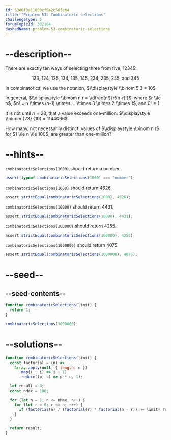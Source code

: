 ```yaml
---
id: 5900f3a11000cf542c50feb4
title: "Problem 53: Combinatoric selections"
challengeType: 5
forumTopicId: 302164
dashedName: problem-53-combinatoric-selections
---
```


# --description--

There are exactly ten ways of selecting three from five, 12345:

<div style='text-align: center;'>123, 124, 125, 134, 135, 145, 234, 235, 245, and 345</div>

In combinatorics, we use the notation, $\\displaystyle \\binom 5 3 = 10$

In general, $\\displaystyle \\binom n r = \\dfrac{n!}{r!(n-r)!}$, where $r \\le n$, $n! = n \\times (n-1) \\times ... \\times 3 \\times 2 \\times 1$, and $0! = 1$.

It is not until $n = 23$, that a value exceeds one-million: $\\displaystyle \\binom {23} {10} = 1144066$.

How many, not necessarily distinct, values of $\\displaystyle \\binom n r$ for $1 \\le n \\le 100$, are greater than one-million?

# --hints--

`combinatoricSelections(1000)` should return a number.

```js
assert(typeof combinatoricSelections(1000) === "number");
```

`combinatoricSelections(1000)` should return 4626.

```js
assert.strictEqual(combinatoricSelections(1000), 4626);
```

`combinatoricSelections(10000)` should return 4431.

```js
assert.strictEqual(combinatoricSelections(10000), 4431);
```

`combinatoricSelections(100000)` should return 4255.

```js
assert.strictEqual(combinatoricSelections(100000), 4255);
```

`combinatoricSelections(1000000)` should return 4075.

```js
assert.strictEqual(combinatoricSelections(1000000), 4075);
```

# --seed--

## --seed-contents--

```js
function combinatoricSelections(limit) {
  return 1;
}

combinatoricSelections(1000000);
```

# --solutions--

```js
function combinatoricSelections(limit) {
  const factorial = (n) =>
    Array.apply(null, { length: n })
      .map((_, i) => i + 1)
      .reduce((p, c) => p * c, 1);

  let result = 0;
  const nMax = 100;

  for (let n = 1; n <= nMax; n++) {
    for (let r = 0; r <= n; r++) {
      if (factorial(n) / (factorial(r) * factorial(n - r)) >= limit) result++;
    }
  }

  return result;
}
```

